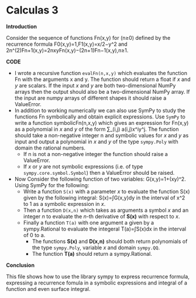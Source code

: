 # Calculas 3

**Introduction**

Consider the sequence of functions Fn(x,y) for (n≥0) defined by the recurrence formula F0(x,y)=1,F1(x,y)=x/2−y^2 and 2n^(2)Fn+1(x,y)=2nxyFn(x,y)−(2n+1)Fn−1(x,y),n≥1.

**CODE**

* I wrote a recursive function `evalFn(n,x,y)` which evaluates the function Fn with the arguments x and y. The function should return a float if *x* and *y* are scalars. If the input *x* and *y* are both two-dimensional NumPy arrays then the output should also be a two-dimensional NumPy array. If the input are numpy arrays of different shapes it should raise a ValueError.
* In addition to working numerically we can also use SymPy to study the functions Fn symbolically and obtain explicit expressions. Use `SymPy` to write a function symbolicFn(n,x,y) which gives an expression for Fn(x,y) as a polynomial in *x* and *y* of the form ∑_(i,j) a(i,j)x^iy^j. The function should take a non-negative integer n and symbolic values for *x* and *y* as input and output a polynomial in *x* and *y* of the type `sympy.Poly` with domain the rational numbers.
  - If n is not a non-negative integer the function should raise a ValueError.
  - If *x* or *y* are not symbolic expressions (i.e. of type `sympy.core.symbol.Symbol`) then a ValueError should be raised.
* Now Consider the following function of two variables: G(x,y)=1+(xy)^2. Using SymPy for the following:
  - Write a function `S(x)` with a parameter *x* to evaluate the function S(x) given by the following integral: S(x)=∫G(x,y)dy in the interval of x^2 to 1 as a symbolic expression in *x*.
  - Then a function `D(x,n)` which takes as arguments a symbol *x* and an integer *n* to evaluate the *n*-th derivative of **S(x)** with respect to *x*.
  - Finally a function `T(a)` with one argument a given by a sympy.Rational to evaluate the integeral T(a)=∫S(x)dx in the interval of 0 to a.
    - The functions **S(x)** and **D(x,n)** should both return polynomials of the type `sympy.Poly`, variable *x* and domain `sympy.QQ`.
    - The function **T(a)** should return a sympy.Rational.
    
**Conclusion**

This file shows how to use the library sympy to express recurrence formula, expressing a recurrence fomula in a symbolic expressions and integral of a function and even surface integral.
  

